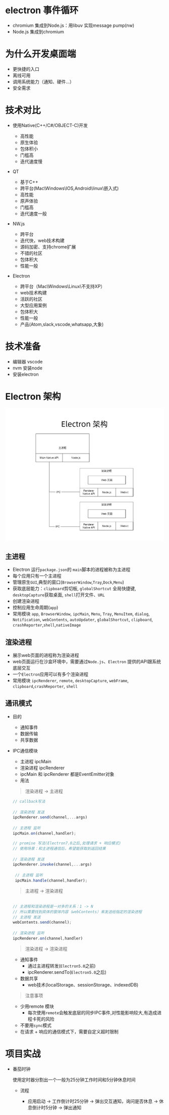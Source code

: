 # electron 事件循环

 - chromium 集成到Node.js：用libuv 实现message pump(nw)
 - Node.js 集成到chromium

 # 为什么开发桌面端

 - 更快捷的入口
 - 离线可用
 - 调用系统能力（通知、硬件...）
 - 安全需求

 # 技术对比

 + 使用Native(C++/C#/OBJECT-C)开发
   - 高性能
   - 原生体验
   - 包体积小
   - 门槛高
   - 迭代速度慢

+ QT
    - 基于C++
    - 跨平台(Mac\Windows\IOS,Android\linux\嵌入式)
    - 高性能
    - 原声体验
    - 门槛高
    - 迭代速度一般

+ NW.js
  - 跨平台
  - 迭代快，web技术构建
  - 源码加密、支持chrome扩展
  - 不错的社区
  - 包体积大
  - 性能一般

+ Electron 
  - 跨平台（Mac\Windows\Linux\不支持XP）
  - web技术构建
  - 活跃的社区
  - 大型应用案例
  - 包体积大
  - 性能一般
  - 产品(Atom,slack,vscode,whatsapp,大象)

  
 # 技术准备

   - 编辑器 vscode
   - nvm 安装node
   - 安装electron

 # Electron 架构

![image](./images/electron-arch.png)

## 主进程

 - Electron 运行`package.json`的 `main`脚本的进程被称为主进程
 - 每个应用只有一个主进程
 - 管理原生`GUI`,典型的窗口(`BrowserWindow`,`Tray`,`Dock`,`Menu`)
 - 获取底层能力：`clipboard`剪切板, `globalShortcut` 全局快捷键, `desktopCapture`获取桌面, `shell`打开文件、`URL`
 - 创建渲染进程
 - 控制应用生命周期(`app`)
 - 常用模块 `app`, `BrowserWindow`, `ipcMain`, `Menu`, `Tray`, `MenuItem`, `dialog`, `Notification`, `webContents`, `autoUpdater`, `globalShortcut`, `clipboard`, `crashReporter`,`shell`,`nativeImage`

## 渲染进程

 - 展示web页面的进程称为渲染进程
 - web页面运行在沙盒环境中，需要通过`Node.js`、`Electron` 提供的API跟系统底层交互
 - 一个`Electron`应用可以有多个渲染进程
 - 常用模块 `ipcRenderer`, `remote`, `desktopCapture`, `webFrame`, `clipboard`,`crashReporter`, `shell`

## 通讯模式

+ 目的
    - 通知事件
    - 数据传输
    - 共享数据

+ IPC通信模块
   - 主进程 ipcMain
   - 渲染进程 ipcRenderer
   - ipcMain 和 ipcRenderer  都是EventEmitter对象

   + 用法

   > 渲染进程 -> 主进程

   ```javascript
   // callback写法
   
   // 渲染进程 发送
   ipcRenderer.send(channel,...args)

   // 主进程 监听
   ipcMain.on(channel,handler);
   ```

   ```javascript
   // promise 写法(Electron7.0之后,处理请求 + 响应模式)
   // 使用场景：和主进程通信后，希望能获取到返回结果

   // 渲染进程 发送
   ipcRenderer.invoke(channel,...args)

    // 主进程 监听
    ipcMain.handle(channel,handler);

   ```

   > 主进程 -> 渲染进程
   ```javascript

   // 主进程和渲染进程是一对多的关系：1 -> N
   // 所以需要找到具体的窗体内容（webContents）来发送给指定的渲染进程
   // 主进程 发送
   webContents.send(channel);

   // 渲染进程 监听
   ipcRenderer.on(channel,handler)
   ```

   > 渲染进程 -> 渲染进程
     + 通知事件
       - 通过主进程转发(`Electron5.0`之前)
       - ipcRenderer.sendTo(`Electron5.0`之后)
     + 数据共享
       - web技术(localStorage、sessionStorage、indexedDB)
    
    > 注意事项
     + 少用remote 模块
       - 每次使用`remote`会触发底层的同步IPC事件,对性能影响较大,有造成进程卡死的风险
     + 不要用`sync`模式
     + 在请求 + 响应的通信模式下，需要自定义超时限制
# 项目实战

  - 番茄时钟
    
    使用定时器分割出一个一般为25分钟工作时间和5分钟休息时间

    + 流程

       - 应用启动 -> 工作倒计时25分钟 -> 弹出交互通知，询问是否休息 -> 休息倒计时5分钟 -> 弹出通知
       